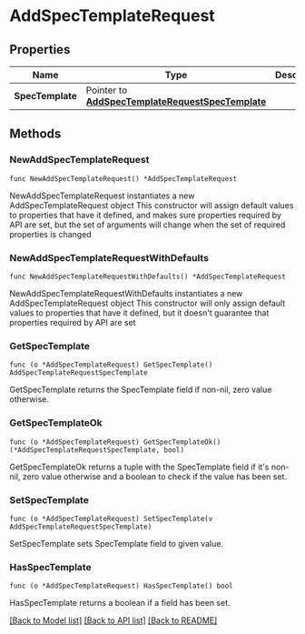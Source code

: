 # AddSpecTemplateRequest

## Properties

Name | Type | Description | Notes
------------ | ------------- | ------------- | -------------
**SpecTemplate** | Pointer to [**AddSpecTemplateRequestSpecTemplate**](AddSpecTemplateRequestSpecTemplate.md) |  | [optional] 

## Methods

### NewAddSpecTemplateRequest

`func NewAddSpecTemplateRequest() *AddSpecTemplateRequest`

NewAddSpecTemplateRequest instantiates a new AddSpecTemplateRequest object
This constructor will assign default values to properties that have it defined,
and makes sure properties required by API are set, but the set of arguments
will change when the set of required properties is changed

### NewAddSpecTemplateRequestWithDefaults

`func NewAddSpecTemplateRequestWithDefaults() *AddSpecTemplateRequest`

NewAddSpecTemplateRequestWithDefaults instantiates a new AddSpecTemplateRequest object
This constructor will only assign default values to properties that have it defined,
but it doesn't guarantee that properties required by API are set

### GetSpecTemplate

`func (o *AddSpecTemplateRequest) GetSpecTemplate() AddSpecTemplateRequestSpecTemplate`

GetSpecTemplate returns the SpecTemplate field if non-nil, zero value otherwise.

### GetSpecTemplateOk

`func (o *AddSpecTemplateRequest) GetSpecTemplateOk() (*AddSpecTemplateRequestSpecTemplate, bool)`

GetSpecTemplateOk returns a tuple with the SpecTemplate field if it's non-nil, zero value otherwise
and a boolean to check if the value has been set.

### SetSpecTemplate

`func (o *AddSpecTemplateRequest) SetSpecTemplate(v AddSpecTemplateRequestSpecTemplate)`

SetSpecTemplate sets SpecTemplate field to given value.

### HasSpecTemplate

`func (o *AddSpecTemplateRequest) HasSpecTemplate() bool`

HasSpecTemplate returns a boolean if a field has been set.


[[Back to Model list]](../README.md#documentation-for-models) [[Back to API list]](../README.md#documentation-for-api-endpoints) [[Back to README]](../README.md)


